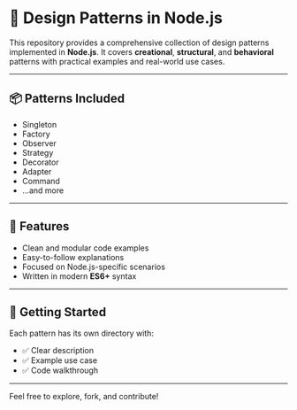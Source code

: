 # 🧠 Design Patterns in Node.js

This repository provides a comprehensive collection of design patterns implemented in **Node.js**. It covers **creational**, **structural**, and **behavioral** patterns with practical examples and real-world use cases.


---

## 📦 Patterns Included

- Singleton
- Factory
- Observer
- Strategy
- Decorator
- Adapter
- Command
- ...and more

---

## 🚀 Features

- Clean and modular code examples  
- Easy-to-follow explanations  
- Focused on Node.js-specific scenarios  
- Written in modern **ES6+** syntax

---

## 📘 Getting Started

Each pattern has its own directory with:

- ✅ Clear description  
- ✅ Example use case  
- ✅ Code walkthrough  

---

Feel free to explore, fork, and contribute!
